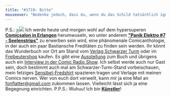 ```yaml
---
title: "#1719: Bitte"
mouseover: "Bedenke jedoch, dass du, wenn du das Schild tatsächlich ignorierst, seine Inschrift befolgst, es somit nicht ignorierst."
---
```


P.S.:
<a href="http://www.schwarzerturm.de/html/panik_7.html">><img src="http://www.fonflatter.de/bilder/erlangen.png"></a>
Ich werde heute und morgen wohl auf dem hypersuperen <a href="http://www.comic-salon.de/"><strong>Comicsalon in Erlangen</strong></a> herumwuseln, wo unter anderem <a href="http://www.schwarzerturm.de/html/panik_7.html"><strong>"Panik Elektro #7 - Seelenstrips"</strong></a> zu erwerben sein wird, eine phänomenale Comicanthologie, in der auch ein paar Bastiansche Freditäten zu finden sein werden. Ihr könnt das Wunderbuch vor Ort am Stand vom <a href="http://www.comic-salon.de/index.asp?FsID=22&MesseID=386&spr=1">Verlag Schwarzer Turm</a> oder im <a href="http://www.freibeutershop.de/shop/index.php?cPath=9_12">Freibeutershop</a> kaufen. Es gibt eine <a href="http://www.comic-salon.de/index.asp?FsID=40&AusID=95&spr=1">Ausstellung</a> zum Buch und übrigens auch ein <a href="http://www.comicradioshow.com/Article3316.html">Interview in der Comic Radio Show</a>.
Ich selbst werde auch nur Gast sein, doch bestimmt auch mal am Schwarzer-Turm-Stand vorbeischauen, mein fetziges <a href="http://fredshop.spreadshirt.de/sensibel-A12947343/customize/color/2">Sensibel-Fredshirt</a> spazieren tragen  und Verlage mit meinen Comics nerven. Wer von euch dort verweilt, kann mir ja eine Mail an <a href="mailto:fonflatter@gmail.com">fonflatter@gmail.com</a>  zukommen lassen. Vielleicht lässt sich ja eine Begegnung einrichten.
P.P.S.:
Wuhuu! Ich bin <a href="http://www.comic-salon.de/index.asp?FsID=30&KuenstlerID=194&spr=1"><strong>Künstler</strong></a>!
